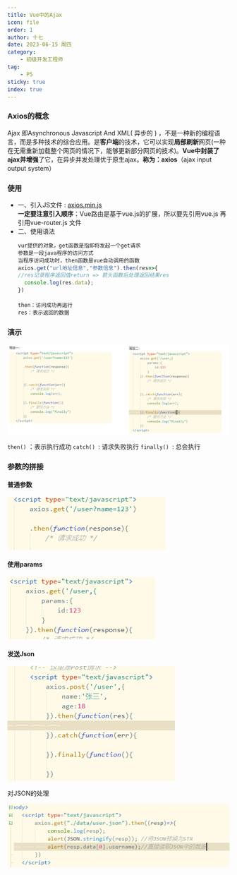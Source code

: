 ```yaml
---
title: Vue中的Ajax
icon: file
order: 1
author: 十七
date: 2023-06-15 周四
category:
	- 初级开发工程师
tag:
	- P5
sticky: true
index: true
---
```



### Axios的概念

Ajax 即Asynchronous Javascript And XML( 异步的 )  ，不是一种新的编程语言，而是多种技术的综合应用。是**客户端**的技术，它可以实现**局部刷新**网页(一种在无需重新加载整个网页的情况下，能够更新部分网页的技术)。**Vue中封装了ajax并增强**了它，在异步并发处理优于原生ajax。**称为：axios**（ajax input output system）

### 使用

-   一、引入JS文件 : [axios.min.js](file/axios.min_yHYNXUXqMB.js)  
     **一定要注意引入顺序**：Vue路由是基于vue.js的扩展，所以要先引用vue.js 再引用vue-router.js 文件
-   二、使用语法
    ```javascript
    vur提供的对象，get函数是指即将发起一个get请求
    参数是一段java程序的访问方式
    当程序访问成功时，then函数是vue自动调用的函数
    axios.get("url地址信息","参数信息").then(res=>{
    //res记录程序返回值return => 箭头函数后处理返回结果res
      console.log(res.data);
    })

    then：访问成功再运行
    res：表示返回的数据
    ```

### 演示

![](./image/image_3bnyUJV33R.png)

`then()`  ：表示执行成功
`catch() `:  请求失败执行
`finally() `: 总会执行

### 参数的拼接

#### 普通参数

![](./image/image__FEqIc4tJn.png)

#### 使用params

![](./image/image_s3gUomJ0MG.png)

#### 发送Json

![](./image/image_UeM9sxbnxw.png)

对JSON的处理

![](./image/image_pPmy6UX_pz.png)
